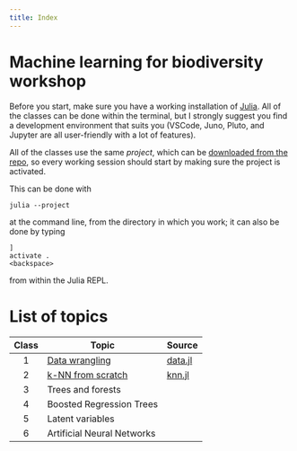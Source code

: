 ```yaml
---
title: Index
---
```


# Machine learning for biodiversity workshop

Before you start, make sure you have a working installation of
[Julia](http://julialang.org). All of the classes can be done within the
terminal, but I strongly suggest you find a development environment that
suits you (VSCode, Juno, Pluto, and Jupyter are all user-friendly with a
lot of features).

All of the classes use the same *project*, which can be [downloaded from the
repo](https://raw.githubusercontent.com/tpoisot/BiodivML/main/Project.toml),
so every working session should start by making sure the project is activated.

This can be done with

~~~
julia --project
~~~

at the command line, from the directory in which you work; it can also be
done by typing

~~~
]
activate .
<backspace>
~~~

from within the Julia REPL.

# List of topics

| Class | Topic                       | Source                        |
|:-----:|-----------------------------|-------------------------------|
|   1   | [Data wrangling][wrangling] | [data.jl](scripts/00_data.jl) |
|   2   | [k-NN from scratch][knn]    | [knn.jl](scripts/01_knn.jl)   |
|   3   | Trees and forests           |                               |
|   4   | Boosted Regression Trees    |                               |
|   5   | Latent variables            |                               |
|   6   | Artificial Neural Networks  |                               |

[wrangling]: data.html
[knn]: knn.html
